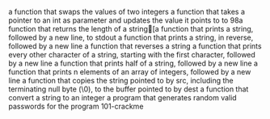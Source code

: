 a function that swaps the values of two integers
a function that takes a pointer to an int as parameter and updates the value it points to to 98a function that returns the length of a string[a function that prints a string, followed by a new line, to stdout
a function that prints a string, in reverse, followed by a new line
a function that reverses a string
a function that prints every other character of a string, starting with the first character, followed by a new line
a function that prints half of a string, followed by a new line
a function that prints n elements of an array of integers, followed by a new line
a function that copies the string pointed to by src, including the terminating null byte (\0), to the buffer pointed to by dest
a function that convert a string to an integer
a program that generates random valid passwords for the program 101-crackme
